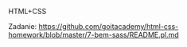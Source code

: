 HTML+CSS

Zadanie: https://github.com/goitacademy/html-css-homework/blob/master/7-bem-sass/README.pl.md
